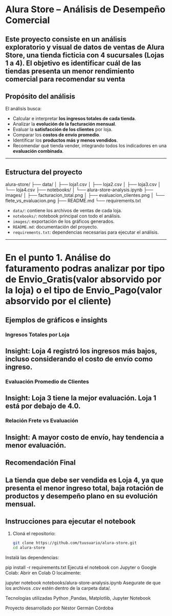 # Alura Store – Análisis de Desempeño Comercial

Este proyecto consiste en un análisis exploratorio y visual de datos de ventas de **Alura Store**, una tienda ficticia con 4 sucursales (Lojas 1 a 4). El objetivo es identificar cuál de las tiendas presenta un menor rendimiento comercial para recomendar su venta 
---
## Propósito del análisis
El análisis busca:
- Calcular e interpretar **los ingresos totales de cada tienda**.
- Analizar la **evolución de la facturación mensual**.
- Evaluar la **satisfacción de los clientes** por loja.
- Comparar los **costos de envío promedio**.
- Identificar los **productos más y menos vendidos**.
- Recomendar qué tienda vender, integrando todos los indicadores en una **evaluación combinada**.
---
## Estructura del proyecto

alura-store/ ├── data/ │ ├── loja1.csv │ ├── loja2.csv │ ├── loja3.csv │ └── loja4.csv ├── notebooks/ │ └── alura-store-analysis.ipynb ├── images/ │ ├── facturacion_total.png │ ├── evaluacion_clientes.png │ └── flete_vs_evaluacion.png ├── README.md └── requirements.txt

- `data/`: contiene los archivos de ventas de cada loja.  
- `notebooks/`: notebook principal con todo el análisis.  
- `images/`: exportación de los gráficos generados.  
- `README.md`: documentación del proyecto.  
- `requirements.txt`: dependencias necesarias para ejecutar el análisis.
---
# En el punto 1. Análise do faturamento podras analizar por tipo de Envio_Gratis(valor absorvido por la loja) o el tipo de Envio_Pago(valor absorvido por el cliente)
##  Ejemplos de gráficos e insights
### Ingresos Totales por Loja

**Insight:** Loja 4 registró los ingresos más bajos, incluso considerando el costo de envío como ingreso.
---
### Evaluación Promedio de Clientes

**Insight:** Loja 3 tiene la mejor evaluación. Loja 1 está por debajo de 4.0.
---
### Relación Frete vs Evaluación

**Insight:** A mayor costo de envío, hay tendencia a menor evaluación.
---
## Recomendación Final
**La tienda que debe ser vendida es Loja 4**, ya que presenta el menor ingreso total, baja rotación de productos y desempeño plano en su evolución mensual.
---
## Instrucciones para ejecutar el notebook
1. Cloná el repositorio:
   ```bash
   git clone https://github.com/tuusuario/alura-store.git
   cd alura-store
Instalá las dependencias:

pip install -r requirements.txt
Ejecutá el notebook con Jupyter o Google Colab:
Abrir en Colab
O localmente:

jupyter notebook notebooks/alura-store-analysis.ipynb
Asegurate de que los archivos .csv estén dentro de la carpeta data/.

Tecnologías utilizadas
Python ,Pandas, Matplotlib, Jupyter Notebook

Proyecto desarrollado por Néstor Germán Córdoba

